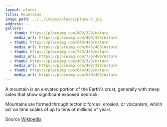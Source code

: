 ```yaml
---
layout: places
title: Mountains
image_path: ../../images/places/place-5.jpg
address: --
gallery:
  - thumb: https://placeimg.com/400/320/nature
    media_url: https://placeimg.com/400/320/nature
  - thumb: https://placeimg.com/640/480/nature
    media_url: https://placeimg.com/640/480/nature
  - thumb: https://placeimg.com/720/480/nature
    media_url: https://placeimg.com/720/480/nature
  - thumb: https://placeimg.com/400/320/nature
    media_url: https://placeimg.com/400/320/nature
  - thumb: https://placeimg.com/640/480/nature
    media_url: https://placeimg.com/640/480/nature
---
```


A mountain is an elevated portion of the Earth's crust, generally with steep sides that show significant exposed bedrock.

Mountains are formed through tectonic forces, erosion, or volcanism, which act on time scales of up to tens of millions of years.

Source [Wikipedia](https://en.wikipedia.org/wiki/Mountain)
